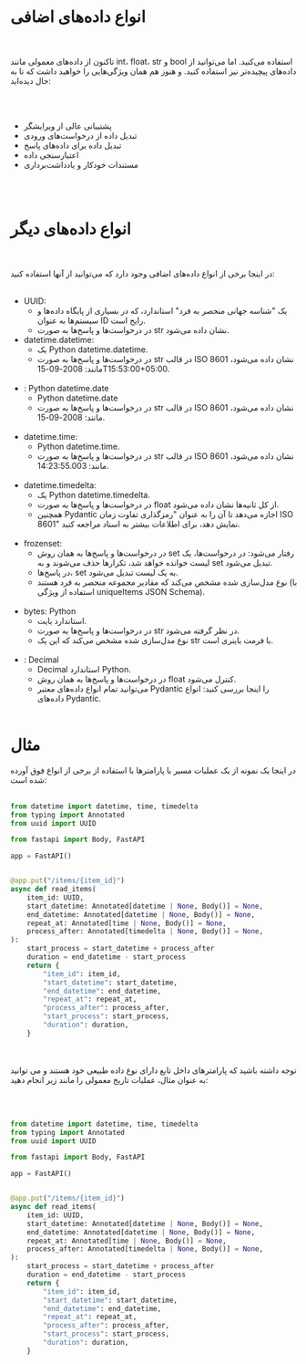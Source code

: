 # انواع داده‌های اضافی
<br><br>
تاکنون از داده‌های معمولی مانند int، float، str و bool استفاده می‌کنید. اما می‌توانید از داده‌های پیچیده‌تر نیز استفاده کنید. و هنوز هم همان ویژگی‌هایی را خواهید داشت که تا به حال دیده‌اید:

<br><br>
* پشتیبانی عالی از ویرایشگر
* تبدیل داده از درخواست‌های ورودی
* تبدیل داده برای داده‌های پاسخ
* اعتبارسنجی داده
* مستندات خودکار و یادداشت‌برداری

<br><br>
# انواع داده‌های دیگر
<br><br>
در اینجا برخی از انواع داده‌های اضافی وجود دارد که می‌توانید از آنها استفاده کنید:
<br><br>
* UUID:
    * یک "شناسه جهانی منحصر به فرد" استاندارد، که در بسیاری از پایگاه داده‌ها و سیستم‌ها به عنوان ID رایج است.
    * در درخواست‌ها و پاسخ‌ها به صورت str نشان داده می‌شود.
* datetime.datetime:
    * یک Python datetime.datetime.
    * در درخواست‌ها و پاسخ‌ها به صورت str در قالب ISO 8601 نشان داده می‌شود، مانند: 2008-09-15T15:53:00+05:00.
<br><br>
* : Python datetime.date
    * Python datetime.date
    * در درخواست‌ها و پاسخ‌ها به صورت str در قالب ISO 8601 نشان داده می‌شود، مانند: 2008-09-15.
<br><br>
* datetime.time:
    * Python datetime.time.
    * در درخواست‌ها و پاسخ‌ها به صورت str در قالب ISO 8601 نشان داده می‌شود، مانند: 14:23:55.003.
<br><br>
* datetime.timedelta:
    * یک Python datetime.timedelta.
    * در درخواست‌ها و پاسخ‌ها به صورت float از کل ثانیه‌ها نشان داده می‌شود.
    * همچنین Pydantic اجازه می‌دهد تا آن را به عنوان "رمزگذاری تفاوت زمان ISO 8601" نمایش دهد، برای اطلاعات بیشتر به اسناد مراجعه کنید.
<br><br>
* frozenset: 
    * در درخواست‌ها و پاسخ‌ها به همان روش set رفتار می‌شود:
در درخواست‌ها، یک لیست خوانده خواهد شد، تکرارها حذف می‌شوند و به set تبدیل می‌شود.
    * در پاسخ‌ها، set به یک لیست تبدیل می‌شود.
    * نوع مدل‌سازی شده مشخص می‌کند که مقادیر مجموعه منحصر به فرد هستند (با استفاده از ویژگی uniqueItems JSON Schema).
<br><br>
* bytes: Python
    *  استاندارد بایت.
    * در درخواست‌ها و پاسخ‌ها به صورت str در نظر گرفته می‌شود.
    *  نوع مدل‌سازی شده مشخص می‌کند که این یک str با فرمت باینری است.
<br><br>
* : Decimal
    * Decimal استاندارد Python.
    * در درخواست‌ها و پاسخ‌ها به همان روش float کنترل می‌شود.
    * می‌توانید تمام انواع داده‌های معتبر Pydantic را اینجا بررسی کنید: انواع داده‌های Pydantic.
<br><br>

# مثال
در اینجا یک نمونه از یک عملیات مسیر با پارامترها با استفاده از برخی از انواع فوق آورده شده است:
<br><br>
```python
from datetime import datetime, time, timedelta
from typing import Annotated
from uuid import UUID

from fastapi import Body, FastAPI

app = FastAPI()


@app.put("/items/{item_id}")
async def read_items(
    item_id: UUID,
    start_datetime: Annotated[datetime | None, Body()] = None,
    end_datetime: Annotated[datetime | None, Body()] = None,
    repeat_at: Annotated[time | None, Body()] = None,
    process_after: Annotated[timedelta | None, Body()] = None,
):
    start_process = start_datetime + process_after
    duration = end_datetime - start_process
    return {
        "item_id": item_id,
        "start_datetime": start_datetime,
        "end_datetime": end_datetime,
        "repeat_at": repeat_at,
        "process_after": process_after,
        "start_process": start_process,
        "duration": duration,
    }
```
<br><br>
توجه داشته باشید که پارامترهای داخل تابع دارای نوع داده طبیعی خود هستند و می توانید به عنوان مثال، عملیات تاریخ معمولی را مانند زیر انجام دهید:


<br><br>
```python
from datetime import datetime, time, timedelta
from typing import Annotated
from uuid import UUID

from fastapi import Body, FastAPI

app = FastAPI()


@app.put("/items/{item_id}")
async def read_items(
    item_id: UUID,
    start_datetime: Annotated[datetime | None, Body()] = None,
    end_datetime: Annotated[datetime | None, Body()] = None,
    repeat_at: Annotated[time | None, Body()] = None,
    process_after: Annotated[timedelta | None, Body()] = None,
):
    start_process = start_datetime + process_after
    duration = end_datetime - start_process
    return {
        "item_id": item_id,
        "start_datetime": start_datetime,
        "end_datetime": end_datetime,
        "repeat_at": repeat_at,
        "process_after": process_after,
        "start_process": start_process,
        "duration": duration,
    }
```
<br><br>
<br><br>
<br><br>
<br><br>
<br><br>
<br><br>
<br><br>
<br><br>
<br><br>
<br><br>
<br><br>
<br><br>
<br><br>
<br><br>
<br><br>
<br><br>
<br><br>
<br><br>
<br><br>
<br><br>
<br><br>
<br><br>
<br><br>
<br><br>
<br><br>
<br><br>
<br><br>
<br><br>
<br><br>
<br><br>
<br><br>
<br><br>
<br><br>
<br><br>
<br><br>